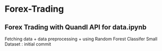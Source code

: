# Forex-Trading

## Forex Trading with Quandl API for data.ipynb
Fetching data + data preprocessing + using Random Forest Classifer
Small Dataset : initial commit
